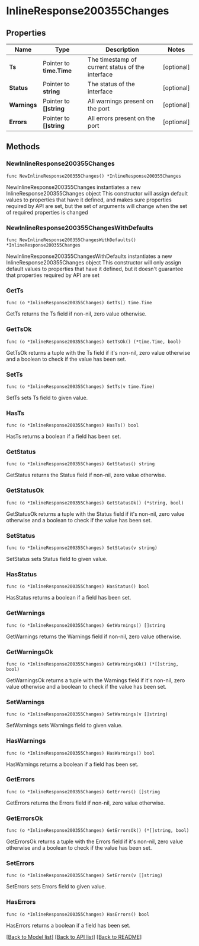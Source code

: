 # InlineResponse200355Changes

## Properties

Name | Type | Description | Notes
------------ | ------------- | ------------- | -------------
**Ts** | Pointer to **time.Time** | The timestamp of current status of the interface | [optional] 
**Status** | Pointer to **string** | The status of the interface | [optional] 
**Warnings** | Pointer to **[]string** | All warnings present on the port | [optional] 
**Errors** | Pointer to **[]string** | All errors present on the port | [optional] 

## Methods

### NewInlineResponse200355Changes

`func NewInlineResponse200355Changes() *InlineResponse200355Changes`

NewInlineResponse200355Changes instantiates a new InlineResponse200355Changes object
This constructor will assign default values to properties that have it defined,
and makes sure properties required by API are set, but the set of arguments
will change when the set of required properties is changed

### NewInlineResponse200355ChangesWithDefaults

`func NewInlineResponse200355ChangesWithDefaults() *InlineResponse200355Changes`

NewInlineResponse200355ChangesWithDefaults instantiates a new InlineResponse200355Changes object
This constructor will only assign default values to properties that have it defined,
but it doesn't guarantee that properties required by API are set

### GetTs

`func (o *InlineResponse200355Changes) GetTs() time.Time`

GetTs returns the Ts field if non-nil, zero value otherwise.

### GetTsOk

`func (o *InlineResponse200355Changes) GetTsOk() (*time.Time, bool)`

GetTsOk returns a tuple with the Ts field if it's non-nil, zero value otherwise
and a boolean to check if the value has been set.

### SetTs

`func (o *InlineResponse200355Changes) SetTs(v time.Time)`

SetTs sets Ts field to given value.

### HasTs

`func (o *InlineResponse200355Changes) HasTs() bool`

HasTs returns a boolean if a field has been set.

### GetStatus

`func (o *InlineResponse200355Changes) GetStatus() string`

GetStatus returns the Status field if non-nil, zero value otherwise.

### GetStatusOk

`func (o *InlineResponse200355Changes) GetStatusOk() (*string, bool)`

GetStatusOk returns a tuple with the Status field if it's non-nil, zero value otherwise
and a boolean to check if the value has been set.

### SetStatus

`func (o *InlineResponse200355Changes) SetStatus(v string)`

SetStatus sets Status field to given value.

### HasStatus

`func (o *InlineResponse200355Changes) HasStatus() bool`

HasStatus returns a boolean if a field has been set.

### GetWarnings

`func (o *InlineResponse200355Changes) GetWarnings() []string`

GetWarnings returns the Warnings field if non-nil, zero value otherwise.

### GetWarningsOk

`func (o *InlineResponse200355Changes) GetWarningsOk() (*[]string, bool)`

GetWarningsOk returns a tuple with the Warnings field if it's non-nil, zero value otherwise
and a boolean to check if the value has been set.

### SetWarnings

`func (o *InlineResponse200355Changes) SetWarnings(v []string)`

SetWarnings sets Warnings field to given value.

### HasWarnings

`func (o *InlineResponse200355Changes) HasWarnings() bool`

HasWarnings returns a boolean if a field has been set.

### GetErrors

`func (o *InlineResponse200355Changes) GetErrors() []string`

GetErrors returns the Errors field if non-nil, zero value otherwise.

### GetErrorsOk

`func (o *InlineResponse200355Changes) GetErrorsOk() (*[]string, bool)`

GetErrorsOk returns a tuple with the Errors field if it's non-nil, zero value otherwise
and a boolean to check if the value has been set.

### SetErrors

`func (o *InlineResponse200355Changes) SetErrors(v []string)`

SetErrors sets Errors field to given value.

### HasErrors

`func (o *InlineResponse200355Changes) HasErrors() bool`

HasErrors returns a boolean if a field has been set.


[[Back to Model list]](../README.md#documentation-for-models) [[Back to API list]](../README.md#documentation-for-api-endpoints) [[Back to README]](../README.md)


